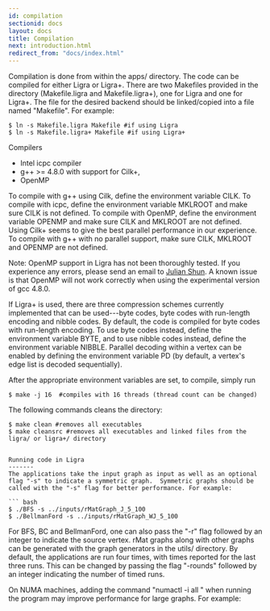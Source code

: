 ```yaml
---
id: compilation
sectionid: docs
layout: docs
title: Compilation
next: introduction.html
redirect_from: "docs/index.html"
---
```


Compilation is done from within the apps/ directory. The code can be
compiled for either Ligra or Ligra+. There are two Makefiles provided
in the directory (Makefile.ligra and Makefile.ligra+), one for Ligra
and one for Ligra+. The file for the desired backend should be
linked/copied into a file named "Makefile". For example:

```
$ ln -s Makefile.ligra Makefile #if using Ligra
$ ln -s Makefile.ligra+ Makefile #if using Ligra+
```

Compilers

* Intel icpc compiler
* g++ &gt;= 4.8.0 with support for Cilk+, 
* OpenMP

To compile with g++ using Cilk, define the environment variable
CILK. To compile with icpc, define the environment variable MKLROOT
and make sure CILK is not defined.  To compile with OpenMP, define the
environment variable OPENMP and make sure CILK and MKLROOT are not
defined.  Using Cilk+ seems to give the best parallel performance in
our experience.  To compile with g++ with no parallel support, make
sure CILK, MKLROOT and OPENMP are not defined.

Note: OpenMP support in Ligra has not been thoroughly tested. If you
experience any errors, please send an email to [Julian
Shun](mailto:jshun@cs.cmu.edu). A known issue is that OpenMP will not
work correctly when using the experimental version of gcc 4.8.0.

If Ligra+ is used, there are three compression schemes currently
implemented that can be used---byte codes, byte codes with run-length
encoding and nibble codes. By default, the code is compiled for byte
codes with run-length encoding. To use byte codes instead, define the
environment variable BYTE, and to use nibble codes instead, define the
environment variable NIBBLE. Parallel decoding within a vertex can be
enabled by defining the environment variable PD (by default, a
vertex's edge list is decoded sequentially).

After the appropriate environment variables are set, to compile,
simply run

```
$ make -j 16  #compiles with 16 threads (thread count can be changed)
```

The following commands cleans the directory:
```
$ make clean #removes all executables
$ make cleansrc #removes all executables and linked files from the ligra/ or ligra+/ directory


Running code in Ligra
-------
The applications take the input graph as input as well as an optional
flag "-s" to indicate a symmetric graph.  Symmetric graphs should be
called with the "-s" flag for better performance. For example:

``` bash
$ ./BFS -s ../inputs/rMatGraph_J_5_100
$ ./BellmanFord -s ../inputs/rMatGraph_WJ_5_100
``` 



For BFS, BC and BellmanFord, one can also pass the "-r" flag followed
by an integer to indicate the source vertex.  rMat graphs along with
other graphs can be generated with the graph generators in the utils/
directory.  By default, the applications are run four times, with
times reported for the last three runs. This can be changed by passing
the flag "-rounds" followed by an integer indicating the number of
timed runs.

On NUMA machines, adding the command "numactl -i all " when running
the program may improve performance for large graphs. For example:
